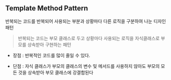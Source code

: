 ## Template Method Pattern

반복되는 코드를 반복되어 사용되는 부분과 상황마다 다른 로직을 구분하여 나눈 디자인 패턴

> 반복되는 코드는 부모 클래스로 두고 상황마다 사용되는 로직을 자식클래스로 부모를 상속받아 구현하는 패턴

- 장점 : 반복적인 코드를 많이 줄일 수 있다.

- 단점 : 자식 클래스가 부모의 클래스의 변수 및 메서드를 사용하지 않아도 부모의 모든 것을 상속받아 부모 클래스에 강결합된다
